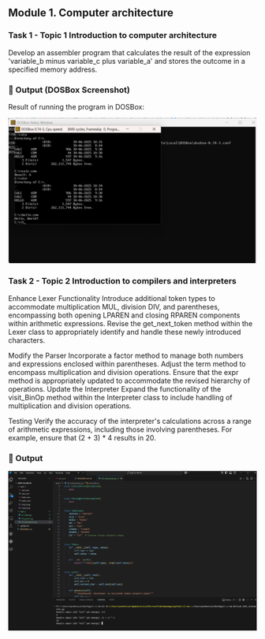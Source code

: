 ## Module 1. Computer architecture
### Task 1 - Topic 1 Introduction to computer architecture
Develop an assembler program that calculates the result of the expression 'variable_b minus variable_c plus variable_a' and stores the outcome in a specified memory address.

### 📸 Output (DOSBox Screenshot)

Result of running the program in DOSBox:

![Program Output](.//task-1/img2.png)


### Task 2 - Topic 2 Introduction to compilers and interpreters
Enhance Lexer Functionality
Introduce additional token types to accommodate multiplication MUL, division DIV, and parentheses, encompassing both opening LPAREN and closing RPAREN components within arithmetic expressions. Revise the get_next_token method within the Lexer class to appropriately identify and handle these newly introduced characters.

Modify the Parser
Incorporate a factor method to manage both numbers and expressions enclosed within parentheses.
Adjust the term method to encompass multiplication and division operations.
Ensure that the expr method is appropriately updated to accommodate the revised hierarchy of operations.
Update the Interpreter
Expand the functionality of the visit_BinOp method within the Interpreter class to include handling of multiplication and division operations.

Testing
Verify the accuracy of the interpreter's calculations across a range of arithmetic expressions, including those involving parentheses. For example, ensure that (2 + 3) * 4 results in 20.

### 📸 Output

![Program Output](.//task-2/img1.png)